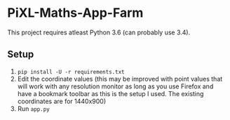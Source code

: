 # PiXL-Maths-App-Farm

This project requires atleast Python 3.6 (can probably use 3.4).

## Setup
1. `pip install -U -r requirements.txt`
2. Edit the coordinate values (this may be improved with point values that will work with any resolution monitor as long as you use Firefox and have a bookmark toolbar as this is the setup I used. The existing coordinates are for 1440x900)
3. Run `app.py`
